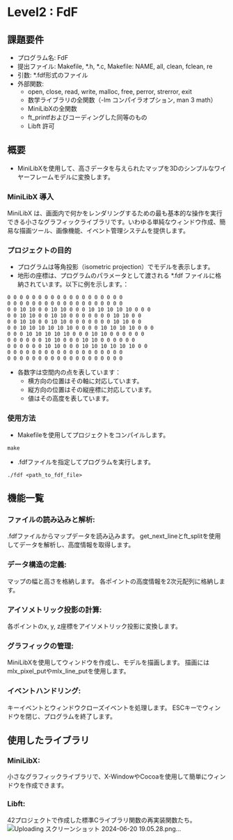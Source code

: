 # Level2 : FdF
## 課題要件
- プログラム名: FdF
- 提出ファイル: Makefile, *.h, *.c, Makefile: NAME, all, clean, fclean, re
- 引数: *.fdf形式のファイル
- 外部関数:
	- open, close, read, write, malloc, free, perror, strerror, exit
	- 数学ライブラリの全関数（-lm コンパイラオプション, man 3 math）
	- MiniLibXの全関数
	- ft_printfおよびコーディングした同等のもの
	- Libft 許可
## 概要
- MiniLibXを使用して、高さデータを与えられたマップを3Dのシンプルなワイヤーフレームモデルに変換します。

### MiniLibX 導入
MiniLibX は、画面内で何かをレンダリングするための最も基本的な操作を実行できる小さなグラフィックライブラリです。いわゆる単純なウィンドウ作成、簡易な描画ツール、画像機能、イベント管理システムを提供します。

### プロジェクトの目的
- プログラムは等角投影（isometric projection）でモデルを表示します。
- 地形の座標は、プログラムのパラメータとして渡される *.fdf ファイルに格納されています。以下に例を示します。：

```js:42.fdf
0 0 0 0 0 0 0 0 0 0 0 0 0 0 0 0 0 0 0
0 0 0 0 0 0 0 0 0 0 0 0 0 0 0 0 0 0 0
0 0 10 10 0 0 10 10 0 0 0 10 10 10 10 10 0 0 0
0 0 10 10 0 0 10 10 0 0 0 0 0 0 0 10 10 0 0
0 0 10 10 0 0 10 10 0 0 0 0 0 0 0 10 10 0 0
0 0 10 10 10 10 10 10 0 0 0 0 10 10 10 10 0 0 0
0 0 0 10 10 10 10 10 0 0 0 10 10 0 0 0 0 0 0
0 0 0 0 0 0 10 10 0 0 0 10 10 0 0 0 0 0 0
0 0 0 0 0 0 10 10 0 0 0 10 10 10 10 10 10 0 0
0 0 0 0 0 0 0 0 0 0 0 0 0 0 0 0 0 0 0
0 0 0 0 0 0 0 0 0 0 0 0 0 0 0 0 0 0 0
```

- 各数字は空間内の点を表しています：
	- 横方向の位置はその軸に対応しています。
	- 縦方向の位置はその縦座標に対応しています。
	- 値はその高度を表しています。

### 使用方法
- Makefileを使用してプロジェクトをコンパイルします。
```
make
```

- .fdfファイルを指定してプログラムを実行します。
```
./fdf <path_to_fdf_file>
```

## 機能一覧
### ファイルの読み込みと解析:
.fdfファイルからマップデータを読み込みます。
get_next_lineとft_splitを使用してデータを解析し、高度情報を取得します。

### データ構造の定義:
マップの幅と高さを格納します。
各ポイントの高度情報を2次元配列に格納します。

### アイソメトリック投影の計算:
各ポイントのx, y, z座標をアイソメトリック投影に変換します。

### グラフィックの管理:
MiniLibXを使用してウィンドウを作成し、モデルを描画します。
描画にはmlx_pixel_putやmlx_line_putを使用します。

### イベントハンドリング:
キーイベントとウィンドウクローズイベントを処理します。
ESCキーでウィンドウを閉じ、プログラムを終了します。

## 使用したライブラリ
### MiniLibX:
小さなグラフィックライブラリで、X-WindowやCocoaを使用して簡単にウィンドウを作成できます。
### Libft:
42プロジェクトで作成した標準Cライブラリ関数の再実装関数たち。
![Uploading スクリーンショット 2024-06-20 19.05.28.png…]()
